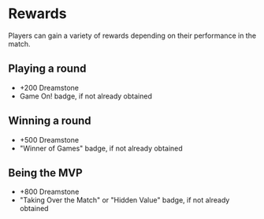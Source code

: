 # Rewards
Players can gain a variety of rewards depending on their performance in the match.

## Playing a round
* +200 Dreamstone
* Game On! badge, if not already obtained

## Winning a round
* +500 Dreamstone
* "Winner of Games" badge, if not already obtained

## Being the MVP
* +800 Dreamstone
* "Taking Over the Match" or "Hidden Value" badge, if not already obtained